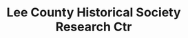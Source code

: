---
layout: repo
title: "Lee County Historical Society Research Ctr"
id: 15445
permalink: repos/15445/
---